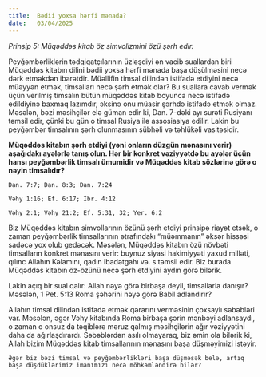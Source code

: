 ```yaml
---
title:  Bədii yoxsa hərfi mənada?
date:   03/04/2025
---
```


_Prinsip 5: Müqəddəs kitab öz simvolizmini özü şərh edir._

Peyğəmbərliklərin tədqiqatçılarının üzləşdiyi ən vacib suallardan biri Müqəddəs kitabın dilini bədii yoxsa hərfi mənada başa düşülməsini necə dərk etməkdən ibarətdir. Müəllifin timsal dilindən istifadə etdiyini necə müəyyən etmək, timsalları necə şərh etmək olar? Bu suallara cavab vermək üçün verilmiş timsalın bütün müqəddəs kitab boyunca necə istifadə edildiyinə baxmaq lazımdır, əksinə onu müasir şərhdə istifadə etmək olmaz. Məsələn, bəzi məsihçilər elə güman edir ki, Dan. 7-dəki ayı surəti Rusiyanı təmsil edir, çünki bu gün o timsal Rusiya ilə assosiasiya edilir. Lakin bu peyğəmbər timsalının şərh olunmasının şübhəli və təhlükəli vasitəsidir.

**Müqəddəs kitabın şərh etdiyi (yəni onların düzgün mənasını verir) aşağıdakı ayələrlə tanış olun. Hər bir konkret vəziyyətdə bu ayələr üçün hansı peyğəmbərlik timsalı ümumidir və Müqəddəs kitab sözlərinə görə o nəyin timsalıdır?**

`Dan. 7:7; Dan. 8:3; Dan. 7:24`

`Vəhy 1:16; Ef. 6:17; İbr. 4:12`

`Vəhy 2:1; Vəhy 21:2; Ef. 5:31, 32; Yer. 6:2`

Biz Müqəddəs kitabın simvollarının özünü şərh etdiyi prinsipə riayət etsək, o zaman peyğəmbərlik timsallarının ətrafındakı “müəmmanın” əksər hissəsi sadəcə yox olub gedəcək. Məsələn, Müqəddəs kitabın özü növbəti timsalların konkret mənasını verir: buynuz siyasi hakimiyyəti yaxud milləti, qılınc Allahın Kəlamını, qadın ibadətgahı və. s təmsil edir. Biz burada Müqəddəs kitabın öz-özünü necə şərh etdiyini aydın görə bilərik.

Lakin açıq bir sual qalır: Allah nəyə görə birbaşa deyil, timsallarla danışır? Məsələn, 1 Pet. 5:13 Roma şəhərini nəyə görə Babil adlandırır?

Allahın timsal dilindən istifadə etmək qərarını verməsinin çoxsaylı səbəbləri var. Məsələn, əgər Vəhy kitabında Roma birbaşa şərin mənbəyi adlansaydı, o zaman o onsuz da təqiblərə məruz qalmış məsihçilərin ağır vəziyyətini daha da ağırlaşdırardı. Səbəblərdən asılı olmayaraq, biz əmin ola bilərik ki, Allah bizim Müqəddəs kitab timsallarının mənasını başa düşməyimizi istəyir.

`Əgər biz bəzi timsal və peyğəmbərlikləri başa düşməsək belə, artıq başa düşdüklərimiz imanımızı necə möhkəmləndirə bilər?`